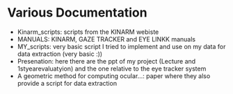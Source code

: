 # Various Documentation 

- Kinarm_scripts: scripts from the KINARM webiste
- MANUALS: KINARM, GAZE TRACKER and EYE LINKK manuals 
- MY_scripts: very basic script I tried to implement and use on my data for data extraction (very basic :))
- Presenation: here there are the ppt of my project (Lecture and 1styearevaluatyion) and the one relative to the eye tracker system
- A geometric method for computing ocular...: paper where they also provide a script for data extraction
